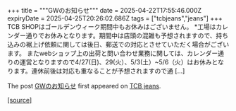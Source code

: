 +++
title = """GWのお知らせ"""
date = 2025-04-22T17:55:46.000Z
expiryDate = 2025-04-25T20:26:02.686Z
tags = ["tcbjeans","jeans"]
+++
TCB SHOPはゴールデンウィーク期間中もお休みはございません。 \*工場はカレンダー通りでお休みとなります。期間中は店頭の混雑も予想されますので、持ち込みの裾上げ依頼に関しては後日、郵送での対応とさせていただく場合がございます。 またwebショップ上の出荷と問い合わせ業務に関しては、カレンダー通りの運営となりますので4/27(日)、29(火）、5/3(土）~5/6（火）はお休みとなります。連休前後は対応も重なることが予想されますので通 \[…\]

The post [GWのお知らせ](http://tcbjeans.com/2025/04/23/52135) first appeared on [TCB jeans](http://tcbjeans.com).

[[source]](http://tcbjeans.com/2025/04/23/52135)
